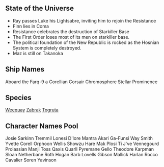 ## State of the Universe

* Ray passes Luke his Lightsabre, inviting him to rejoin the Resistance
* Finn lies in Coma
* Resistance celebrates the destruction of Starkiller Base
* The First Order loses most of its men on starkiller base.
* The political foundation of the New Republic is rocked as the Hosnian System is completely destroyed.
* Maz is still on Takanoka

## Ship Names

Aboard the Farq-9 a Corellian Corsair
Chromosphere
Stellar Prominence

## Species

[Weequay](http://starwars.wikia.com/wiki/Weequay)
[Zabrak](http://starwars.wikia.com/wiki/Zabrak)
[Togruta](http://starwars.wikia.com/wiki/Twi%27lek)

## Character Names Pool

Josie Sarkinn
Tremmil Lonesi
D'lore Mantra 
Akari Ga-Funsi
Way Smith
Yvette Corell
Orphoon Wellis
Showzu Hare
Mak Plosi
Ti J've
Vennegourd Prolassian
Manji Toss
Qaxis Quarll
Pyremane Gello
Theodore Karpman
Sloan Netherbane
Roth Hogan 
Barb Lovells
Gibson Mallick
Harlan
Rocco Cavalier
Soren Yavinson
